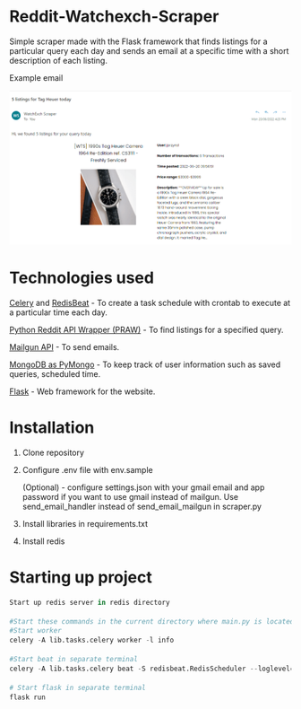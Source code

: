 # Reddit-Watchexch-Scraper

Simple scraper made with the Flask framework that finds listings for a particular query each day and sends an email at a specific time with a short description of each listing.

Example email

![Listings](demo/scraper2.gif)

# Technologies used

[Celery](https://github.com/celery/celery) and [RedisBeat](https://github.com/liuliqiang/redisbeat) - To create a task schedule with crontab to execute at a particular time each day.

[Python Reddit API Wrapper (PRAW)](https://praw.readthedocs.io/en/stable/) - To find listings for a specified query.

[Mailgun API](https://mailgun.com) - To send emails.

[MongoDB as PyMongo](https://pymongo.readthedocs.io/en/stable/) - To keep track of user information such as saved queries, scheduled time.

[Flask](https://flask.palletsprojects.com/en/2.1.x/) - Web framework for the website.

# Installation

1. Clone repository
2. Configure .env file with env.sample

   (Optional) - configure settings.json with your gmail email and app password if you want to use gmail instead of mailgun. Use send_email_handler instead of send_email_mailgun in scraper.py

3. Install libraries in requirements.txt
4. Install redis

# Starting up project

```python
Start up redis server in redis directory

#Start these commands in the current directory where main.py is located
#Start worker
celery -A lib.tasks.celery worker -l info

#Start beat in separate terminal
celery -A lib.tasks.celery beat -S redisbeat.RedisScheduler --loglevel=debug

# Start flask in separate terminal
flask run
```

